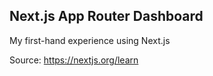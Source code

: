 ## Next.js App Router Dashboard


My first-hand experience using Next.js

Source: 
https://nextjs.org/learn
